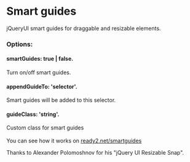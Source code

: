 # Smart guides
jQueryUI smart guides for draggable and resizable elements.

<h3>Options:</h3>

<h4>smartGuides: true | false.</h4>
Turn on/off smart guides.

<h4>appendGuideTo: 'selector'.</h4> 
Smart guides will be added to this selector.

<h4>guideClass: 'string'.</h4> 
Custom class for smart guides
<br />
<br />
You can see how it works on <a href="https://ready2.net/smartguides.shtml" target=_blank>ready2.net/smartguides</a>

Thanks to Alexander Polomoshnov for his "jQuery UI Resizable Snap".
